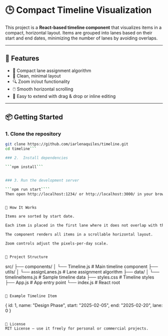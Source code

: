 # 🕒 Compact Timeline Visualization

This project is a **React-based timeline component** that visualizes items in a compact, horizontal layout. Items are grouped into lanes based on their start and end dates, minimizing the number of lanes by avoiding overlaps.

---

## 🚀 Features

- 📏 Compact lane assignment algorithm
- 🎯 Clean, minimal layout
- 🔍 Zoom in/out functionality
- 🖱️ Smooth horizontal scrolling
- 🧩 Easy to extend with drag & drop or inline editing

---

## 📦 Getting Started

### 1. Clone the repository

```bash
git clone https://github.com/iarlenaquiles/timeline.git
cd timeline```

### 2.  Install dependencies

```npm install```


### 3. Run the development server

```npm run start````
Then open http://localhost:1234/ or http://localhost:3000/ in your browser.


🧠 How It Works

Items are sorted by start date.

Each item is placed in the first lane where it does not overlap with the last item in that lane.

The component renders all items in a scrollable horizontal layout.

Zoom controls adjust the pixels-per-day scale.


📁 Project Structure

```
src/
├── components/
│   └── Timeline.js          # Main timeline component
├── utils/
│   └── assignLanes.js       # Lane assignment algorithm
├── data/
│   └── timelineItems.js     # Sample timeline data
├── styles.css               # Timeline styles
├── App.js                   # App entry point
└── index.js                 # React root
```

📄 Example Timeline Item

```
{
  id: 1,
  name: "Design Phase",
  start: "2025-02-05",
  end: "2025-02-20",
  lane: 0
}
```

🪪 License
MIT License — use it freely for personal or commercial projects.